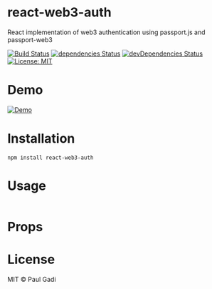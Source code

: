 # react-web3-auth

React implementation of web3 authentication using passport.js and passport-web3

[![Build Status](https://travis-ci.org/polats/react-web3-auth.svg?branch=master)](https://travis-ci.org/polats/react-web3-auth)
[![dependencies Status](https://david-dm.org/polats/react-web3-auth/status.svg)](https://david-dm.org/polats/react-web3-auth)
[![devDependencies Status](https://david-dm.org/polats/react-web3-auth/dev-status.svg)](https://david-dm.org/polats/react-web3-auth?type=dev)
[![License: MIT](https://img.shields.io/badge/License-MIT-blue.svg)](https://opensource.org/licenses/MIT)

# Demo

[![Demo](https://codesandbox.io/static/img/play-codesandbox.svg)](https://codesandbox.io/s/github/polats/react-web3-auth)

# Installation

```
npm install react-web3-auth

```

# Usage
```

```

# Props


# License

MIT © Paul Gadi

